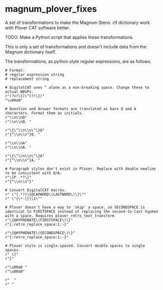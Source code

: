 # magnum_plover_fixes
A set of transformations to make the Magnum Steno .rtf dictionary work with Plover CAT software better.

TODO: Make a Python script that applies these transformations.

This is only a set of transformations and doesn't include data from the Magnum dictionary itself.

The transformations, as python style regular expressions, are as follows.

```
# Format:
# regular expression string
# replacement string

# DigitalCAT uses ^ alone as a non-breaking space. Change these to actual NBSPs.
r"(?<!\{)\^(?!\})"
"\u00a0"

# Question and Answer formats are translated as bare Q and A characters. Format them as initials.
r"\\n\\nQ"
r"\\n\\nQ. "

r"\{\^\\n\\n\^\}Q"
r"{^\\n\\n^}Q. "

r"\\n\\nA"
r"\\n\\nA. "

r"\{\^\\n\\n\^\}A"
r"{^\\n\\n^}A. "

# Paragraph styles don't exist in Plover. Replace with double newline to be consistent with Q/A.
r"\{P .*?\}"
r"{^\\n\\n^}"

# Convert DigitalCAT macros.
r" \"(.*?)\{@CAPWORD\(LASTWORD\)\}\""
r" \"{\*-|}\\1\""

# Plover doesn't have a way to 'skip' a space, so SECONDSPACE is identical to FIRSTSPACE instead of replacing the second-to-last hyphen with a space. Requires plover_retro_text_transform
r"\{@HYPHENATE\(FIRSTSPACE\)\}"
r"{:retro_replace_space:1:-}"

r"\{@HYPHENATE\(SECONDSPACE\)\}"
r"{:retro_replace_space:1:-}"

# Plover style is single-spaced. Convert double spaces to single spaces.
r" \}"
r"}"

r"\u00a0 "
r"\u00a0"

r"  "
r" "
```
